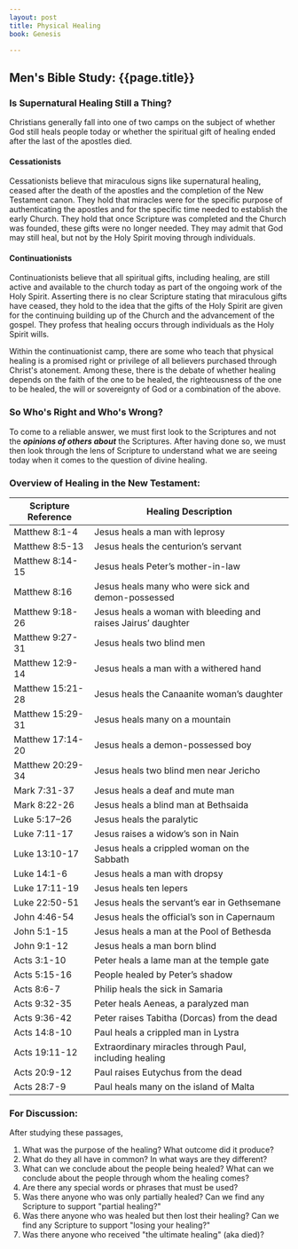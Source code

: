 ```yaml
---
layout: post
title: Physical Healing
book: Genesis

---
```

## Men's Bible Study: {{page.title}}

### Is Supernatural Healing Still a Thing?
Christians generally fall into one of two camps on the subject of whether God still heals 
people today or whether the spiritual gift of healing ended after the last of the apostles died.
#### Cessationists
Cessationists believe that miraculous signs like supernatural healing, ceased after the death of 
the apostles and the completion of the New Testament canon. They hold that miracles were for the 
specific purpose of authenticating the apostles and for the specific time needed to establish the 
early Church. They hold that once Scripture was completed and the Church was founded, these gifts were
no longer needed. They may admit that God may still heal, but not by the Holy Spirit moving through individuals.

#### Continuationists
Continuationists believe that all spiritual gifts, including healing, are still active and available 
to the church today as part of the ongoing work of the Holy Spirit. Asserting there is no clear Scripture 
stating that miraculous gifts have ceased, they hold to the idea that the gifts of the Holy Spirit are given 
for the continuing building up of the Church and the advancement of the gospel. They profess that healing occurs 
through individuals as the Holy Spirit wills.

Within the continuationist camp, there are some who teach that physical healing is a promised right or privilege of 
all believers purchased through Christ's atonement. Among these, there is the debate of whether healing depends on
the faith of the one to be healed, the righteousness of the one to be healed, the will or sovereignty of God
or a combination of the above.

### So Who's Right and Who's Wrong?
To come to a reliable answer, we must first look to the Scriptures and not the ***opinions of others about*** the Scriptures.
After having done so, we must then look through the lens of Scripture to understand what we are seeing today when it comes to 
the question of divine healing.

### Overview of Healing in the New Testament:

| Scripture Reference | Healing Description                                           |
|---------------------|---------------------------------------------------------------|
| Matthew 8:1-4       | Jesus heals a man with leprosy                                |
| Matthew 8:5-13      | Jesus heals the centurion’s servant                           |
| Matthew 8:14-15     | Jesus heals Peter’s mother-in-law                             |
| Matthew 8:16        | Jesus heals many who were sick and demon-possessed            |
| Matthew 9:18-26     | Jesus heals a woman with bleeding and raises Jairus’ daughter |
| Matthew 9:27-31     | Jesus heals two blind men                                     |
| Matthew 12:9-14     | Jesus heals a man with a withered hand                        |
| Matthew 15:21-28    | Jesus heals the Canaanite woman’s daughter                    |
| Matthew 15:29-31    | Jesus heals many on a mountain                                |
| Matthew 17:14-20    | Jesus heals a demon-possessed boy                             |
| Matthew 20:29-34    | Jesus heals two blind men near Jericho                        |
| Mark 7:31-37        | Jesus heals a deaf and mute man                               |
| Mark 8:22-26        | Jesus heals a blind man at Bethsaida                          |
| Luke 5:17–26        | Jesus heals the paralytic                                     |
| Luke 7:11-17        | Jesus raises a widow’s son in Nain                            |
| Luke 13:10-17       | Jesus heals a crippled woman on the Sabbath                   |
| Luke 14:1-6         | Jesus heals a man with dropsy                                 |
| Luke 17:11-19       | Jesus heals ten lepers                                        |
| Luke 22:50-51       | Jesus heals the servant’s ear in Gethsemane                   |
| John 4:46-54        | Jesus heals the official’s son in Capernaum                   |
| John 5:1-15         | Jesus heals a man at the Pool of Bethesda                     |
| John 9:1-12         | Jesus heals a man born blind                                  |
| Acts 3:1-10         | Peter heals a lame man at the temple gate                     |
| Acts 5:15-16        | People healed by Peter’s shadow                               |
| Acts 8:6-7          | Philip heals the sick in Samaria                              |
| Acts 9:32-35        | Peter heals Aeneas, a paralyzed man                           |
| Acts 9:36-42        | Peter raises Tabitha (Dorcas) from the dead                   |
| Acts 14:8-10        | Paul heals a crippled man in Lystra                           |
| Acts 19:11-12       | Extraordinary miracles through Paul, including healing        |
| Acts 20:9-12        | Paul raises Eutychus from the dead                            |
| Acts 28:7-9         | Paul heals many on the island of Malta                        |

### For Discussion:
After studying these passages,
1. What was the purpose of the healing? What outcome did it produce?
2. What do they all have in common? In what ways are they different?
3. What can we conclude about the people being healed? What can we conclude about the people through whom the healing comes?
4. Are there any special words or phrases that must be used?
5. Was there anyone who was only partially healed? Can we find any Scripture to support "partial healing?"
6. Was there anyone who was healed but then lost their healing? Can we find any Scripture to support "losing your healing?"
7. Was there anyone who received "the ultimate healing" (aka died)?

